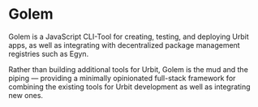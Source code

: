 # Golem

Golem is a JavaScript CLI-Tool for creating, testing, and deploying Urbit apps, as well as integrating with decentralized package management registries such as Egyn.

Rather than building additional tools for Urbit, Golem is the mud and the piping — providing a minimally opinionated full-stack framework for combining the existing tools for Urbit development as well as integrating new ones.
